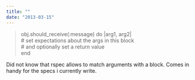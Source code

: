 ```yaml
---
title: ""
date: "2013-03-15"
---
```


> obj.should\_receive(:message) do |arg1, arg2|  
> \# set expectations about the args in this block  
> \# and optionally set a return value  
> end

Did not know that rspec allows to match arguments with a block. Comes in handy for the specs i currently write.
